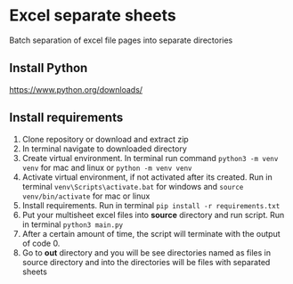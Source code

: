 # Excel separate sheets
Batch separation of excel file pages into separate directories

## Install Python
https://www.python.org/downloads/

## Install requirements
1. Clone repository or download and extract zip
2. In terminal navigate to downloaded directory
3. Create virtual environment. In terminal run command `python3 -m venv venv` for mac and linux or `python -m venv venv`
4. Activate virtual environment, if not activated after its created. Run in terminal `venv\Scripts\activate.bat` for windows and `source venv/bin/activate` for mac or linux
5. Install requirements. Run in terminal `pip install -r requirements.txt`
6. Put your multisheet excel files into **source** directory and run script. Run in terminal `python3 main.py`
7. After a certain amount of time, the script will terminate with the output of code 0.
8. Go to **out** directory and you will be see directories named as files in source directory and into the directories will be files with separated sheets
